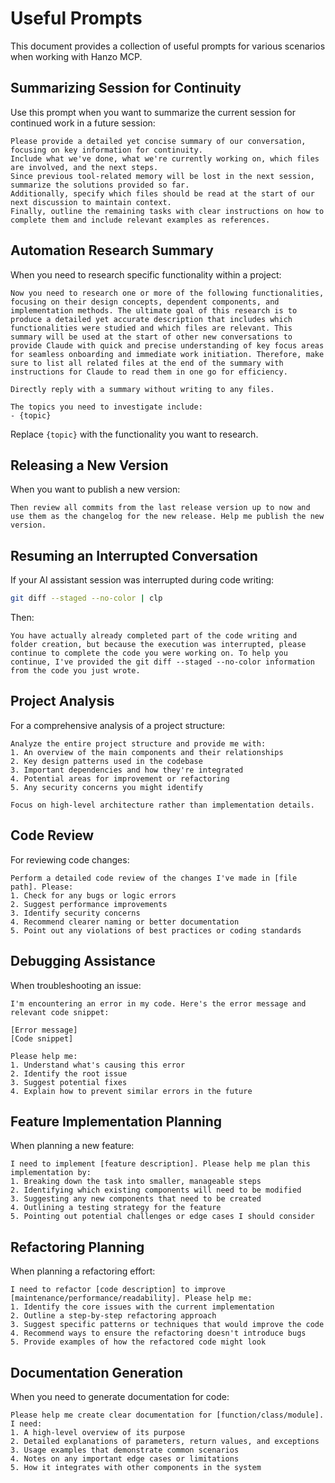 # Useful Prompts

This document provides a collection of useful prompts for various scenarios when working with Hanzo MCP.

## Summarizing Session for Continuity

Use this prompt when you want to summarize the current session for continued work in a future session:

```
Please provide a detailed yet concise summary of our conversation, focusing on key information for continuity.
Include what we've done, what we're currently working on, which files are involved, and the next steps.
Since previous tool-related memory will be lost in the next session, summarize the solutions provided so far.
Additionally, specify which files should be read at the start of our next discussion to maintain context.
Finally, outline the remaining tasks with clear instructions on how to complete them and include relevant examples as references.
```

## Automation Research Summary

When you need to research specific functionality within a project:

```
Now you need to research one or more of the following functionalities, focusing on their design concepts, dependent components, and implementation methods. The ultimate goal of this research is to produce a detailed yet accurate description that includes which functionalities were studied and which files are relevant. This summary will be used at the start of other new conversations to provide Claude with quick and precise understanding of key focus areas for seamless onboarding and immediate work initiation. Therefore, make sure to list all related files at the end of the summary with instructions for Claude to read them in one go for efficiency.

Directly reply with a summary without writing to any files.

The topics you need to investigate include:
- {topic}
```

Replace `{topic}` with the functionality you want to research.

## Releasing a New Version

When you want to publish a new version:

```
Then review all commits from the last release version up to now and use them as the changelog for the new release. Help me publish the new version.
```

## Resuming an Interrupted Conversation

If your AI assistant session was interrupted during code writing:

```bash
git diff --staged --no-color | clp
```

Then:

```
You have actually already completed part of the code writing and folder creation, but because the execution was interrupted, please continue to complete the code you were working on. To help you continue, I've provided the git diff --staged --no-color information from the code you just wrote.
```

## Project Analysis

For a comprehensive analysis of a project structure:

```
Analyze the entire project structure and provide me with:
1. An overview of the main components and their relationships
2. Key design patterns used in the codebase
3. Important dependencies and how they're integrated
4. Potential areas for improvement or refactoring
5. Any security concerns you might identify

Focus on high-level architecture rather than implementation details.
```

## Code Review

For reviewing code changes:

```
Perform a detailed code review of the changes I've made in [file path]. Please:
1. Check for any bugs or logic errors
2. Suggest performance improvements
3. Identify security concerns
4. Recommend clearer naming or better documentation
5. Point out any violations of best practices or coding standards
```

## Debugging Assistance

When troubleshooting an issue:

```
I'm encountering an error in my code. Here's the error message and relevant code snippet:

[Error message]
[Code snippet]

Please help me:
1. Understand what's causing this error
2. Identify the root issue
3. Suggest potential fixes
4. Explain how to prevent similar errors in the future
```

## Feature Implementation Planning

When planning a new feature:

```
I need to implement [feature description]. Please help me plan this implementation by:
1. Breaking down the task into smaller, manageable steps
2. Identifying which existing components will need to be modified
3. Suggesting any new components that need to be created
4. Outlining a testing strategy for the feature
5. Pointing out potential challenges or edge cases I should consider
```

## Refactoring Planning

When planning a refactoring effort:

```
I need to refactor [code description] to improve [maintenance/performance/readability]. Please help me:
1. Identify the core issues with the current implementation
2. Outline a step-by-step refactoring approach
3. Suggest specific patterns or techniques that would improve the code
4. Recommend ways to ensure the refactoring doesn't introduce bugs
5. Provide examples of how the refactored code might look
```

## Documentation Generation

When you need to generate documentation for code:

```
Please help me create clear documentation for [function/class/module]. I need:
1. A high-level overview of its purpose
2. Detailed explanations of parameters, return values, and exceptions
3. Usage examples that demonstrate common scenarios
4. Notes on any important edge cases or limitations
5. How it integrates with other components in the system
```